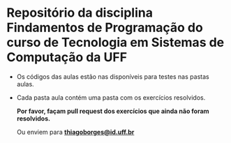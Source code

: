 # Repositório da disciplina Findamentos de Programação do curso de Tecnologia em Sistemas de Computação da UFF

- Os códigos das aulas estão nas disponíveis para testes nas pastas aulas.
- Cada  pasta aula contém uma pasta com os exercícios resolvidos. 
        
  **Por favor, façam pull request dos exercícios que ainda não foram resolvidos.**
  
  Ou enviem para **thiagoborges@id.uff.br**
